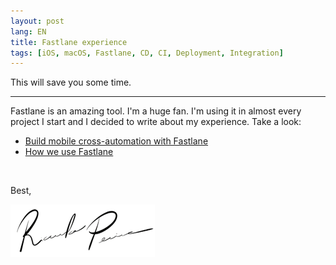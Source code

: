 ```yaml
---
layout: post
lang: EN
title: Fastlane experience
tags: [iOS, macOS, Fastlane, CD, CI, Deployment, Integration]
---
```


This will save you some time.

---

Fastlane is an amazing tool. I'm a huge fan. I'm using it in almost every project I start and I decided to write about my experience. Take a look:

 - [Build mobile cross-automation with Fastlane](https://www.whitesmith.co/blog/build-mobile-cross-automation-with-fastlane/)
 - [How we use Fastlane](https://www.whitesmith.co/blog/how-we-use-fastlane/)

<br/>

Best,

![Ricardo Pereira](/public/img/signature.png)

